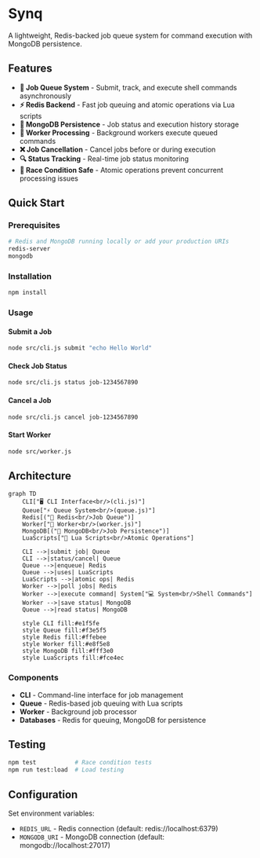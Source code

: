 # Synq

A lightweight, Redis-backed job queue system for command execution with MongoDB persistence.

## Features

- **🚀 Job Queue System** - Submit, track, and execute shell commands asynchronously
- **⚡ Redis Backend** - Fast job queuing and atomic operations via Lua scripts
- **💾 MongoDB Persistence** - Job status and execution history storage
- **🔄 Worker Processing** - Background workers execute queued commands
- **❌ Job Cancellation** - Cancel jobs before or during execution
- **🔍 Status Tracking** - Real-time job status monitoring
- **🧪 Race Condition Safe** - Atomic operations prevent concurrent processing issues

## Quick Start

### Prerequisites
```bash
# Redis and MongoDB running locally or add your production URIs
redis-server
mongodb
```

### Installation
```bash
npm install
```

### Usage

#### Submit a Job
```bash
node src/cli.js submit "echo Hello World"
```

#### Check Job Status
```bash
node src/cli.js status job-1234567890
```

#### Cancel a Job
```bash
node src/cli.js cancel job-1234567890
```

#### Start Worker
```bash
node src/worker.js
```

## Architecture

```mermaid
graph TD
    CLI["🖥️ CLI Interface<br/>(cli.js)"] 
    Queue["⚡ Queue System<br/>(queue.js)"]
    Redis[("🔴 Redis<br/>Job Queue")]
    Worker["🔄 Worker<br/>(worker.js)"]
    MongoDB[("🍃 MongoDB<br/>Job Persistence")]
    LuaScripts["📜 Lua Scripts<br/>Atomic Operations"]
    
    CLI -->|submit job| Queue
    CLI -->|status/cancel| Queue
    Queue -->|enqueue| Redis
    Queue -->|uses| LuaScripts
    LuaScripts -->|atomic ops| Redis
    Worker -->|poll jobs| Redis
    Worker -->|execute command| System["💻 System<br/>Shell Commands"]
    Worker -->|save status| MongoDB
    Queue -->|read status| MongoDB
    
    style CLI fill:#e1f5fe
    style Queue fill:#f3e5f5
    style Redis fill:#ffebee
    style Worker fill:#e8f5e8
    style MongoDB fill:#fff3e0
    style LuaScripts fill:#fce4ec
```

### Components

- **CLI** - Command-line interface for job management
- **Queue** - Redis-based job queuing with Lua scripts
- **Worker** - Background job processor
- **Databases** - Redis for queuing, MongoDB for persistence

## Testing

```bash
npm test           # Race condition tests
npm run test:load  # Load testing
```

## Configuration

Set environment variables:
- `REDIS_URL` - Redis connection (default: redis://localhost:6379)
- `MONGODB_URI` - MongoDB connection (default: mongodb://localhost:27017) 